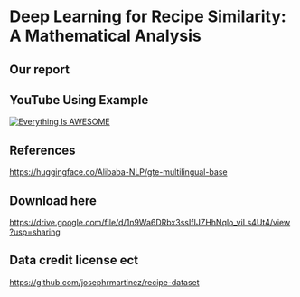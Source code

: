 # Deep Learning for Recipe Similarity: A Mathematical Analysis

## Our report



## YouTube Using Example

[![Everything Is AWESOME](https://img.youtube.com/vi/ujC34WyIu_A/0.jpg)](https://www.youtube.com/watch?v=ujC34WyIu_A "Everything Is AWESOME")

## References

https://huggingface.co/Alibaba-NLP/gte-multilingual-base

## Download here

https://drive.google.com/file/d/1n9Wa6DRbx3ssIfIJZHhNqlo_viLs4Ut4/view?usp=sharing

## Data credit license ect

https://github.com/josephrmartinez/recipe-dataset
